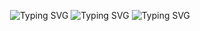 <p align="center">
  <img src="https://readme-typing-svg.vercel.app/api?font=Jetbrains+Mono&weight=700&size=25&duration=3000&color=F733EC&width=500&height=40&lines=learning." alt="Typing SVG" />
  <img src="https://readme-typing-svg.vercel.app/api?font=Jetbrains+Mono&weight=700&size=25&duration=3000&color=F733EC&width=500&height=40&lines=++++++developing." alt="Typing SVG" />
  <img src="https://readme-typing-svg.vercel.app/api?font=Jetbrains+Mono&weight=700&size=25&duration=3000&color=F733EC&width=500&height=40&lines=++++++++++++evolving." alt="Typing SVG" />
</p>

